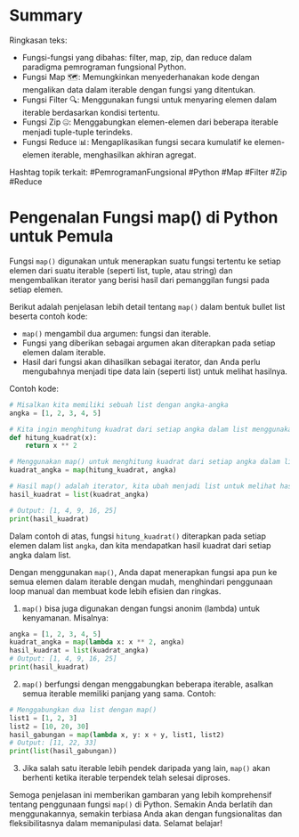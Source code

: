 # Summary

Ringkasan teks:
- Fungsi-fungsi yang dibahas: filter, map, zip, dan reduce dalam paradigma pemrograman fungsional Python.
- Fungsi Map 🗺️: Memungkinkan menyederhanakan kode dengan mengalikan data dalam iterable dengan fungsi yang ditentukan.
- Fungsi Filter 🔍: Menggunakan fungsi untuk menyaring elemen dalam iterable berdasarkan kondisi tertentu.
- Fungsi Zip 🤐: Menggabungkan elemen-elemen dari beberapa iterable menjadi tuple-tuple terindeks.
- Fungsi Reduce 📊: Mengaplikasikan fungsi secara kumulatif ke elemen-elemen iterable, menghasilkan akhiran agregat.

Hashtag topik terkait:
#PemrogramanFungsional #Python #Map #Filter #Zip #Reduce

# Pengenalan Fungsi map() di Python untuk Pemula

Fungsi `map()` digunakan untuk menerapkan suatu fungsi tertentu ke setiap elemen dari suatu iterable (seperti list, tuple, atau string) dan mengembalikan iterator yang berisi hasil dari pemanggilan fungsi pada setiap elemen.

Berikut adalah penjelasan lebih detail tentang `map()` dalam bentuk bullet list beserta contoh kode:

- `map()` mengambil dua argumen: fungsi dan iterable.
- Fungsi yang diberikan sebagai argumen akan diterapkan pada setiap elemen dalam iterable.
- Hasil dari fungsi akan dihasilkan sebagai iterator, dan Anda perlu mengubahnya menjadi tipe data lain (seperti list) untuk melihat hasilnya.

Contoh kode:
```python
# Misalkan kita memiliki sebuah list dengan angka-angka
angka = [1, 2, 3, 4, 5]

# Kita ingin menghitung kuadrat dari setiap angka dalam list menggunakan map()
def hitung_kuadrat(x):
    return x ** 2

# Menggunakan map() untuk menghitung kuadrat dari setiap angka dalam list
kuadrat_angka = map(hitung_kuadrat, angka)

# Hasil map() adalah iterator, kita ubah menjadi list untuk melihat hasilnya
hasil_kuadrat = list(kuadrat_angka)

# Output: [1, 4, 9, 16, 25]
print(hasil_kuadrat)
```

Dalam contoh di atas, fungsi `hitung_kuadrat()` diterapkan pada setiap elemen dalam list `angka`, dan kita mendapatkan hasil kuadrat dari setiap angka dalam list.

Dengan menggunakan `map()`, Anda dapat menerapkan fungsi apa pun ke semua elemen dalam iterable dengan mudah, menghindari penggunaan loop manual dan membuat kode lebih efisien dan ringkas. 


1. `map()` bisa juga digunakan dengan fungsi anonim (lambda) untuk kenyamanan. Misalnya:
```python
angka = [1, 2, 3, 4, 5]
kuadrat_angka = map(lambda x: x ** 2, angka)
hasil_kuadrat = list(kuadrat_angka)
# Output: [1, 4, 9, 16, 25]
print(hasil_kuadrat)
```

2. `map()` berfungsi dengan menggabungkan beberapa iterable, asalkan semua iterable memiliki panjang yang sama. Contoh:
```python
# Menggabungkan dua list dengan map()
list1 = [1, 2, 3]
list2 = [10, 20, 30]
hasil_gabungan = map(lambda x, y: x + y, list1, list2)
# Output: [11, 22, 33]
print(list(hasil_gabungan))
```

3. Jika salah satu iterable lebih pendek daripada yang lain, `map()` akan berhenti ketika iterable terpendek telah selesai diproses.

Semoga penjelasan ini memberikan gambaran yang lebih komprehensif tentang penggunaan fungsi `map()` di Python. Semakin Anda berlatih dan menggunakannya, semakin terbiasa Anda akan dengan fungsionalitas dan fleksibilitasnya dalam memanipulasi data. Selamat belajar!
